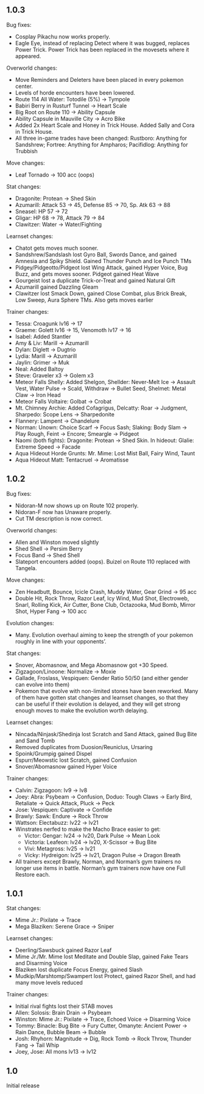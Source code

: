 ## 1.0.3
Bug fixes:
* Cosplay Pikachu now works properly.
* Eagle Eye, instead of replacing Detect where it was bugged, replaces Power Trick. Power Trick has been replaced in the movesets where it appeared.

Overworld changes:
* Move Reminders and Deleters have been placed in every pokemon center.
* Levels of horde encounters have been lowered.
* Route 114 All Water: Totodile (5%) -> Tympole
* Babiri Berry in Rusturf Tunnel -> Heart Scale
* Big Root on Route 110 -> Ability Capsule
* Ability Capsule in Mauville City -> Acro Bike
* Added 2x Heart Scale and Honey in Trick House. Added Sally and Cora in Trick House.
* All three in-game trades have been changed: Rustboro: Anything for Sandshrew; Fortree: Anything for Ampharos; Pacifidlog: Anything for Trubbish

Move changes:
* Leaf Tornado -> 100 acc (oops)

Stat changes:
* Dragonite: Protean -> Shed Skin
* Azumarill: Attack 53 -> 45, Defense 85 -> 70, Sp. Atk 63 -> 88
* Sneasel: HP 57 -> 72
* Gligar: HP 68 -> 78, Attack 79 -> 84
* Clawitzer: Water -> Water/Fighting

Learnset changes:
* Chatot gets moves much sooner.
* Sandshrew/Sandslash lost Gyro Ball, Swords Dance, and gained Amnesia and Spiky Shield. Gained Thunder Punch and Ice Punch TMs
* Pidgey/Pidgeotto/Pidgeot lost Wing Attack, gained Hyper Voice, Bug Buzz, and gets moves sooner. Pidgeot gained Heat Wave
* Gourgeist lost a duplicate Trick-or-Treat and gained Natural Gift
* Azumarill gained Dazzling Gleam
* Clawitzer lost Smack Down, gained Close Combat, plus Brick Break, Low Sweep, Aura Sphere TMs. Also gets moves earlier

Trainer changes:
* Tessa: Croagunk lv16 -> 17
* Graeme: Golett lv16 -> 15, Venomoth lv17 -> 16
* Isabel: Added Stantler
* Amy & Liv: Marill -> Azumarill
* Dylan: Diglett -> Dugtrio
* Lydia: Marill -> Azumarill
* Jaylin: Grimer -> Muk
* Neal: Added Baltoy
* Steve: Graveler x3 -> Golem x3
* Meteor Falls Shelly: Added Shelgon, Shellder: Never-Melt Ice -> Assault Vest, Water Pulse -> Scald, Withdraw -> Bullet Seed, Shelmet: Metal Claw -> Iron Head
* Meteor Falls Voltaire: Golbat -> Crobat
* Mt. Chimney Archie: Added Cofagrigus, Delcatty: Roar -> Judgment, Sharpedo: Scope Lens -> Sharpedonite
* Flannery: Lampent -> Chandelure
* Norman: Unown: Choice Scarf -> Focus Sash; Slaking: Body Slam -> Play Rough, Feint -> Encore; Smeargle -> Pidgeot
* Naomi (both fights): Dragonite: Protean -> Shed Skin. In hideout: Glalie: Extreme Speed -> Facade
* Aqua Hideout Horde Grunts: Mr. Mime: Lost Mist Ball, Fairy Wind, Taunt
* Aqua Hideout Matt: Tentacruel -> Aromatisse

## 1.0.2

Bug fixes:
* Nidoran-M now shows up on Route 102 properly.
* Nidoran-F now has Unaware properly.
* Cut TM description is now correct.

Overworld changes:
* Allen and Winston moved slightly
* Shed Shell -> Persim Berry
* Focus Band -> Shed Shell
* Slateport encounters added (oops). Buizel on Route 110 replaced with Tangela.

Move changes:
* Zen Headbutt, Bounce, Icicle Crash, Muddy Water, Gear Grind -> 95 acc
* Double Hit, Rock Throw, Razor Leaf, Icy Wind, Mud Shot, Electroweb, Snarl, Rolling Kick, Air Cutter, Bone Club, Octazooka, Mud Bomb, Mirror Shot, Hyper Fang -> 100 acc

Evolution changes:
* Many. Evolution overhaul aiming to keep the strength of your pokemon roughly in line with your opponents’.

Stat changes:
* Snover, Abomasnow, and Mega Abomasnow got +30 Speed.
* Zigzagoon/Linoone: Normalize -> Moxie
* Gallade, Froslass, Vespiquen: Gender Ratio 50/50 (and either gender can evolve into them)
* Pokemon that evolve with non-limited stones have been reworked. Many of them have gotten stat changes and learnset changes, so that they can be useful if their evolution is delayed, and they will get strong enough moves to make the evolution worth delaying.

Learnset changes:
* Nincada/Ninjask/Shedinja lost Scratch and Sand Attack, gained Bug Bite and Sand Tomb
* Removed duplicates from Duosion/Reuniclus, Ursaring
* Spoink/Grumpig gained Dispel
* Espurr/Meowstic lost Scratch, gained Confusion
* Snover/Abomasnow gained Hyper Voice

Trainer changes:
* Calvin: Zigzagoon: lv9 -> lv8
* Joey: Abra: Psybeam -> Confusion, Doduo: Tough Claws -> Early Bird, Retaliate -> Quick Attack, Pluck -> Peck
* Jose: Vespiquen: Captivate -> Confide
* Brawly: Sawk: Endure -> Rock Throw
* Wattson: Electabuzz: lv22 -> lv21
* Winstrates nerfed to make the Macho Brace easier to get:
  * Victor: Gengar: lv24 -> lv20, Dark Pulse -> Mean Look
  * Victoria: Leafeon: lv24 -> lv20, X-Scissor -> Bug Bite
  * Vivi: Metagross: lv25 -> lv21
  * Vicky: Hydreigon: lv25 -> lv21, Dragon Pulse -> Dragon Breath
* All trainers except Brawly, Norman, and Norman’s gym trainers no longer use items in battle. Norman’s gym trainers now have one Full Restore each.

## 1.0.1

Stat changes:
* Mime Jr.: Pixilate -> Trace
* Mega Blaziken: Serene Grace -> Sniper

Learnset changes:
* Deerling/Sawsbuck gained Razor Leaf
* Mime Jr./Mr. Mime lost Meditate and Double Slap, gained Fake Tears and Disarming Voice
* Blaziken lost duplicate Focus Energy, gained Slash
* Mudkip/Marshtomp/Swampert lost Protect, gained Razor Shell, and had many move levels reduced

Trainer changes:
* Initial rival fights lost their STAB moves
* Allen: Solosis: Brain Drain -> Psybeam
* Winston: Mime Jr.: Pixilate -> Trace, Echoed Voice -> Disarming Voice
* Tommy: Binacle: Bug Bite -> Fury Cutter, Omanyte: Ancient Power -> Rain Dance, Bubble Beam -> Bubble
* Josh: Rhyhorn: Magnitude -> Dig, Rock Tomb -> Rock Throw, Thunder Fang -> Tail Whip
* Joey, Jose: All mons lv13 -> lv12

## 1.0

Initial release

